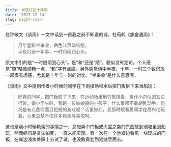 ```yaml
---
title: 半夜灯前十年事
date: '2017-12-14'
slug: night-rain
---
```


在钟敬文《谈雨》一文中读到一首我之前不知道的诗，杜荀鹤《旅舍遇雨》：

> 月华星彩坐来收，岳色江声暗结愁。  
半夜灯前十年事，一时和雨到心头。

原文中引的是“一时随雨到心头”。是“和”还是“随”，貌似没有定论。个人感觉“随”略微顺畅一点，“和”字有点硬。另外感觉诗中半夜、十年、一时三个数词放一起很有场感，尤其是十年与一时的对比。“坐来收”是什么意思呢。

《谈雨》文中提到作者小时候的同学在下雨操场积水后把门板拆下来当船玩：

> 好弄的同学，把门板脱了下来，在运动场里用竹篙撑着，当作小舟似的左右行驶。做小学生时，我是一位姑娘般的小孩子，什么事都不敢胡乱动手，何况是有点危险而且犯规的游戏呢？话虽如此，我那时眼看着同学在高兴地玩着，心里总禁不住许多艳羡与喜悦呵。

这也是我小时候艳羡的事情之一，总想弄个门板或大盆之类的东西放到池塘里划船玩，然而终归是贪生怕死，一直未能实现。有一次在一个池塘边看见一块现成的门板，在岸边浅水处踩上去试了试，也没敢真划到池塘里面去。
